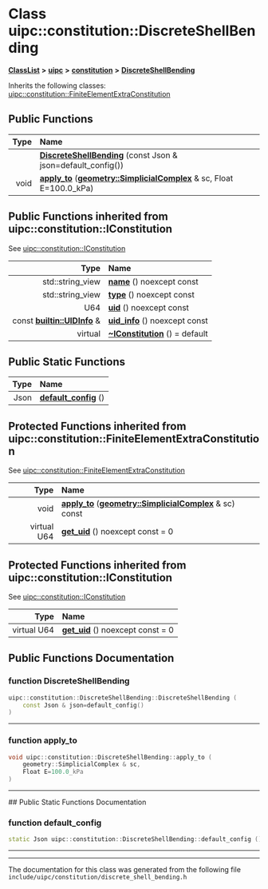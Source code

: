 

# Class uipc::constitution::DiscreteShellBending



[**ClassList**](annotated.md) **>** [**uipc**](namespaceuipc.md) **>** [**constitution**](namespaceuipc_1_1constitution.md) **>** [**DiscreteShellBending**](classuipc_1_1constitution_1_1_discrete_shell_bending.md)








Inherits the following classes: [uipc::constitution::FiniteElementExtraConstitution](classuipc_1_1constitution_1_1_finite_element_extra_constitution.md)










































































## Public Functions

| Type | Name |
| ---: | :--- |
|   | [**DiscreteShellBending**](#function-discreteshellbending) (const Json & json=default\_config()) <br> |
|  void | [**apply\_to**](#function-apply_to) ([**geometry::SimplicialComplex**](classuipc_1_1geometry_1_1_simplicial_complex.md) & sc, Float E=100.0\_kPa) <br> |




## Public Functions inherited from uipc::constitution::IConstitution

See [uipc::constitution::IConstitution](classuipc_1_1constitution_1_1_i_constitution.md)

| Type | Name |
| ---: | :--- |
|  std::string\_view | [**name**](classuipc_1_1constitution_1_1_i_constitution.md#function-name) () noexcept const<br> |
|  std::string\_view | [**type**](classuipc_1_1constitution_1_1_i_constitution.md#function-type) () noexcept const<br> |
|  U64 | [**uid**](classuipc_1_1constitution_1_1_i_constitution.md#function-uid) () noexcept const<br> |
|  const [**builtin::UIDInfo**](structuipc_1_1builtin_1_1_u_i_d_info.md) & | [**uid\_info**](classuipc_1_1constitution_1_1_i_constitution.md#function-uid_info) () noexcept const<br> |
| virtual  | [**~IConstitution**](classuipc_1_1constitution_1_1_i_constitution.md#function-iconstitution) () = default<br> |


## Public Static Functions

| Type | Name |
| ---: | :--- |
|  Json | [**default\_config**](#function-default_config) () <br> |




































































## Protected Functions inherited from uipc::constitution::FiniteElementExtraConstitution

See [uipc::constitution::FiniteElementExtraConstitution](classuipc_1_1constitution_1_1_finite_element_extra_constitution.md)

| Type | Name |
| ---: | :--- |
|  void | [**apply\_to**](classuipc_1_1constitution_1_1_finite_element_extra_constitution.md#function-apply_to) ([**geometry::SimplicialComplex**](classuipc_1_1geometry_1_1_simplicial_complex.md) & sc) const<br> |
| virtual U64 | [**get\_uid**](classuipc_1_1constitution_1_1_finite_element_extra_constitution.md#function-get_uid) () noexcept const = 0<br> |


## Protected Functions inherited from uipc::constitution::IConstitution

See [uipc::constitution::IConstitution](classuipc_1_1constitution_1_1_i_constitution.md)

| Type | Name |
| ---: | :--- |
| virtual U64 | [**get\_uid**](classuipc_1_1constitution_1_1_i_constitution.md#function-get_uid) () noexcept const = 0<br> |








## Public Functions Documentation




### function DiscreteShellBending 

```C++
uipc::constitution::DiscreteShellBending::DiscreteShellBending (
    const Json & json=default_config()
) 
```




<hr>



### function apply\_to 

```C++
void uipc::constitution::DiscreteShellBending::apply_to (
    geometry::SimplicialComplex & sc,
    Float E=100.0_kPa
) 
```




<hr>
## Public Static Functions Documentation




### function default\_config 

```C++
static Json uipc::constitution::DiscreteShellBending::default_config () 
```




<hr>

------------------------------
The documentation for this class was generated from the following file `include/uipc/constitution/discrete_shell_bending.h`

